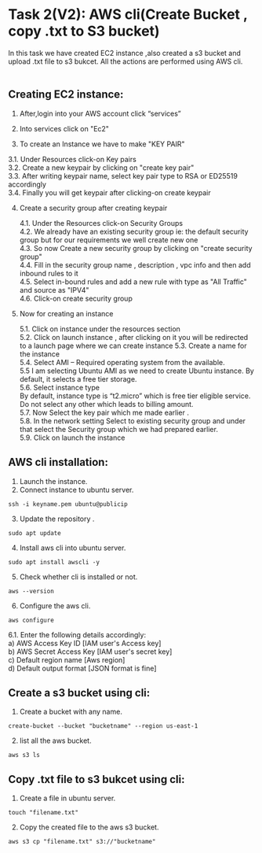 # Task 2(V2): AWS cli(Create Bucket , copy .txt to S3 bucket)
In this task we have created EC2 instance ,also created a s3 bucket and upload .txt file to s3 bukcet. All the actions are performed using AWS cli.<br>
<br>
## Creating EC2 instance: <br>

1. After,login into your AWS account click “services” <br>
                                                                         
2. Into services click on "Ec2" <br>

3. To create an Instance we have to make "KEY PAIR" <br>

  3.1. Under Resources click-on Key pairs <br>
  3.2. Create a new keypair by clicking on "create key pair" <br>
  3.3. After writing keypair name, select key pair type to RSA or ED25519 accordingly <br>
  3.4.  Finally you will get keypair after clicking-on create keypair <br>
                                          
4. Create a security group after creating keypair <br>

   4.1. Under the Resources click-on Security Groups <br>
   4.2.  We already have an existing security group ie: the default security group but for our requirements we well create new one <br>
   4.3. So now Create a new security group by clicking on "create security group" <br>
   4.4. Fill in the security group name , description , vpc info and then add inbound rules to it <br>
   4.5. Select in-bound rules and add a new rule with type as "All Traffic" and source as "IPV4" <br>
   4.6. Click-on create security group <br>
   
5. Now for creating an instance <br>

   5.1. Click on instance under the resources section <br>
   5.2. Click on launch instance ,  after clicking on it you will be redirected to a launch page where we can create instance
   5.3. Create a name for the instance <br>
   5.4. Select AMI – Required operating system from the available. <br>
   5.5 I am selecting Ubuntu AMI as we need to create Ubuntu instance. By default, it selects a free tier storage. <br>
   5.6. Select instance type <br>
       By default, instance type is “t2.micro” which is free tier eligible service. <br>
       Do not select any other which leads to billing amount. <br>
   5.7. Now Select the key pair which me made earlier . <br>
   5.8. In the network setting Select to existing security group and under that 
      select the Security group which we had prepared earlier. <br>
   5.9. Click on launch the instance <br>

   
## AWS cli installation: <br>

1. Launch the instance.<br>
2. Connect instance to ubuntu server. <br>

```
ssh -i keyname.pem ubuntu@publicip

```
  
3. Update the repository .  <br>

```
sudo apt update

```

4. Install aws cli into ubuntu server. <br>

```
sudo apt install awscli -y

```

5. Check whether cli is installed or not. <br>

```
aws --version

```

6. Configure the aws cli. <br>

```
aws configure

```

   6.1. Enter the following details accordingly: <br>
     a) AWS Access Key ID [IAM user's Access key] <br>
     b) AWS Secret Access Key [IAM user's secret key] <br>
     c) Default region name [Aws region] <br>
     d) Default output format [JSON format is fine] <br>

## Create a s3 bucket using cli: <br>

1. Create a bucket with any name.<br>

``` 
create-bucket --bucket "bucketname" --region us-east-1

 ```

2. list all the aws bucket.<br>

```
aws s3 ls

```

## Copy .txt file to s3 bukcet using cli: <br>

1. Create a file in ubuntu server.<br>

``` 
touch "filename.txt"

 ```

2. Copy the created file to the aws s3 bucket.<br>

``` 
aws s3 cp "filename.txt" s3://"bucketname"

 ``` 








